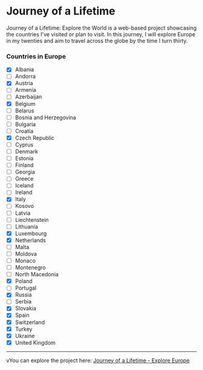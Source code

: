 # Journey of a Lifetime

Journey of a Lifetime: Explore the World is a web-based project showcasing the countries I've visited or plan to visit. In this journey, I will explore Europe in my twenties and aim to travel across the globe by the time I turn thirty.

### Countries in Europe

- [x] Albania
- [ ] Andorra
- [x] Austria
- [ ] Armenia
- [ ] Azerbaijan
- [x] Belgium
- [ ] Belarus
- [ ] Bosnia and Herzegovina
- [ ] Bulgaria
- [ ] Croatia
- [x] Czech Republic
- [ ] Cyprus
- [ ] Denmark
- [ ] Estonia
- [ ] Finland
- [ ] Georgia
- [ ] Greece
- [ ] Iceland
- [ ] Ireland
- [x] Italy
- [ ] Kosovo
- [ ] Latvia
- [ ] Liechtenstein
- [ ] Lithuania
- [x] Luxembourg
- [x] Netherlands
- [ ] Malta
- [ ] Moldova
- [ ] Monaco
- [ ] Montenegro
- [ ] North Macedonia
- [x] Poland
- [ ] Portugal
- [x] Russia
- [ ] Serbia
- [x] Slovakia
- [x] Spain
- [x] Switzerland
- [x] Turkey
- [x] Ukraine
- [x] United Kingdom

---

vYou can explore the project here: [Journey of a Lifetime - Explore Europe](http://kooroshkz.github.com/journey-of-a-lifetime)